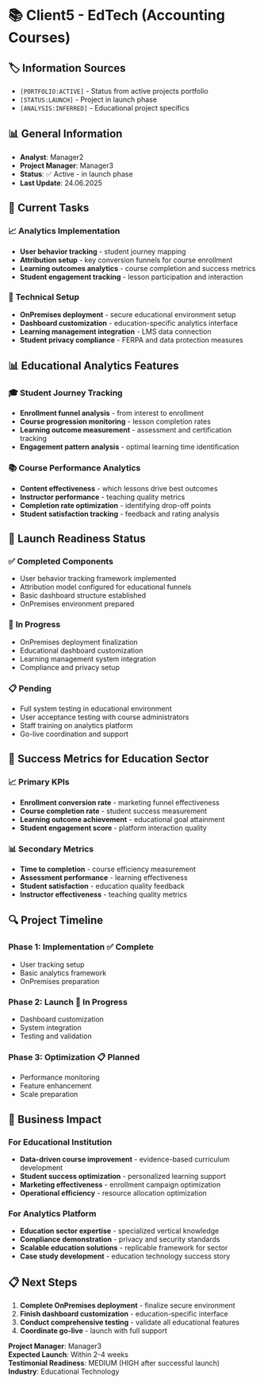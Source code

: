 # 📚 Client5 - EdTech (Accounting Courses)

## 🏷️ Information Sources
- `[PORTFOLIO:ACTIVE]` - Status from active projects portfolio
- `[STATUS:LAUNCH]` - Project in launch phase
- `[ANALYSIS:INFERRED]` - Educational project specifics

## 📊 General Information
- **Analyst**: Manager2
- **Project Manager**: Manager3
- **Status**: ✅ Active - in launch phase
- **Last Update**: 24.06.2025

## 🎯 Current Tasks

### 📈 **Analytics Implementation**
- **User behavior tracking** - student journey mapping
- **Attribution setup** - key conversion funnels for course enrollment
- **Learning outcomes analytics** - course completion and success metrics
- **Student engagement tracking** - lesson participation and interaction

### 🔧 **Technical Setup**
- **OnPremises deployment** - secure educational environment setup
- **Dashboard customization** - education-specific analytics interface
- **Learning management integration** - LMS data connection
- **Student privacy compliance** - FERPA and data protection measures

## 📊 **Educational Analytics Features**

### 🎓 **Student Journey Tracking**
- **Enrollment funnel analysis** - from interest to enrollment
- **Course progression monitoring** - lesson completion rates
- **Learning outcome measurement** - assessment and certification tracking
- **Engagement pattern analysis** - optimal learning time identification

### 📚 **Course Performance Analytics**
- **Content effectiveness** - which lessons drive best outcomes
- **Instructor performance** - teaching quality metrics
- **Completion rate optimization** - identifying drop-off points
- **Student satisfaction tracking** - feedback and rating analysis

## 🚀 **Launch Readiness Status**

### ✅ **Completed Components**
- User behavior tracking framework implemented
- Attribution model configured for educational funnels
- Basic dashboard structure established
- OnPremises environment prepared

### 🔄 **In Progress**
- OnPremises deployment finalization
- Educational dashboard customization
- Learning management system integration
- Compliance and privacy setup

### 📋 **Pending**
- Full system testing in educational environment
- User acceptance testing with course administrators
- Staff training on analytics platform
- Go-live coordination and support

## 🎯 **Success Metrics for Education Sector**

### 📈 **Primary KPIs**
- **Enrollment conversion rate** - marketing funnel effectiveness
- **Course completion rate** - student success measurement
- **Learning outcome achievement** - educational goal attainment
- **Student engagement score** - platform interaction quality

### 📊 **Secondary Metrics**
- **Time to completion** - course efficiency measurement
- **Assessment performance** - learning effectiveness
- **Student satisfaction** - education quality feedback
- **Instructor effectiveness** - teaching quality metrics

## 🔍 **Project Timeline**

### **Phase 1: Implementation** ✅ Complete
- User tracking setup
- Basic analytics framework
- OnPremises preparation

### **Phase 2: Launch** 🔄 In Progress
- Dashboard customization
- System integration
- Testing and validation

### **Phase 3: Optimization** 📋 Planned
- Performance monitoring
- Feature enhancement
- Scale preparation

## 💼 **Business Impact**

### **For Educational Institution**
- **Data-driven course improvement** - evidence-based curriculum development
- **Student success optimization** - personalized learning support
- **Marketing effectiveness** - enrollment campaign optimization
- **Operational efficiency** - resource allocation optimization

### **For Analytics Platform**
- **Education sector expertise** - specialized vertical knowledge
- **Compliance demonstration** - privacy and security standards
- **Scalable education solutions** - replicable framework for sector
- **Case study development** - education technology success story

## 📋 **Next Steps**
1. **Complete OnPremises deployment** - finalize secure environment
2. **Finish dashboard customization** - education-specific interface
3. **Conduct comprehensive testing** - validate all educational features
4. **Coordinate go-live** - launch with full support

**Project Manager**: Manager3  
**Expected Launch**: Within 2-4 weeks  
**Testimonial Readiness**: MEDIUM (HIGH after successful launch)  
**Industry**: Educational Technology